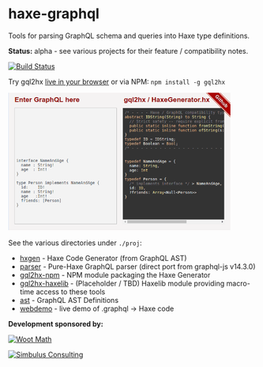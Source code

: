 # haxe-graphql

Tools for parsing GraphQL schema and queries into Haxe type definitions.

**Status:** alpha - see various projects for their feature / compatibility notes.

[![Build Status](https://travis-ci.com/jcward/haxe-graphql.svg?branch=master)](https://travis-ci.com/jcward/haxe-graphql)

Try gql2hx [live in your browser](http://jcward.com/gql2hx/) or via NPM: `npm install -g gql2hx`


[<img src="./proj/webdemo/demo.gif" width=450 alt="gql2hx web demo">](http://jcward.com/gql2hx/)

See the various directories under `./proj`:

- [hxgen](./proj/hxgen) - Haxe Code Generator (from GraphQL AST)
- [parser](./proj/parser) - Pure-Haxe GraphQL parser (direct port from graphql-js v14.3.0)
- [gql2hx-npm](./proj/gql2hx-npm) - NPM module packaging the Haxe Generator
- [gql2hx-haxelib](./proj/gql2hx-haxelib) - (Placeholder / TBD) Haxelib module providing macro-time access to these tools
- [ast](./proj/ast) - GraphQL AST Definitions
- [webdemo](./proj/webdemo) - live demo of .graphql -> Haxe code

**Development sponsored by:**

[<img src="http://www.wootmath.com/dds/a1/84/86f31a3b3dc73a74ff996f1bd2db.png" width=120 alt="Woot Math">](https://www.wootmath.com)  

[<img src="https://simbulus.com/img/consulting/simbulus-logo.png" alt="Simbulus Consulting">](https://simbulus.com/)
